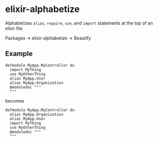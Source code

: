 # elixir-alphabetize
Alphabetizes `alias`, `require`, `use`, and `import` statements at the top of an elixir file

Packages -> elixir-alphabetize -> Beautify

## Example
```
defmodule MyApp.MyController do
  import MyThing
  use MyOtherThing
  alias MyApp.User
  alias MyApp.Organization
  @moduledoc """
  """
```

becomes

```
defmodule MyApp.MyController do
  alias MyApp.Organization
  alias MyApp.User
  import MyThing
  use MyOtherThing
  @moduledoc """
  """
```
